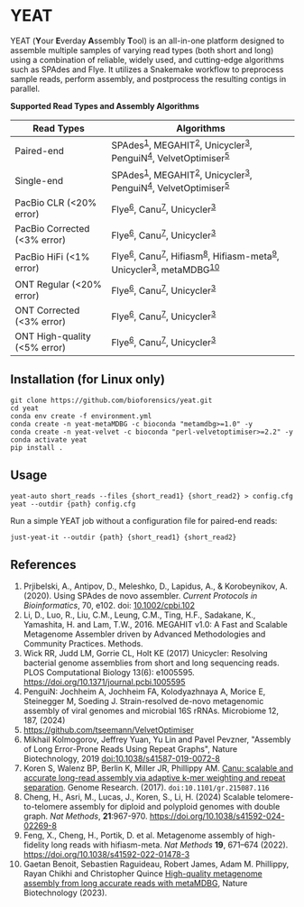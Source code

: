 # YEAT

YEAT (**Y**our **E**verday **A**ssembly **T**ool) is an all-in-one platform designed to assemble multiple samples of varying read types (both short and long) using a combination of reliable, widely used, and cutting-edge algorithms such as SPAdes and Flye. It utilizes a Snakemake workflow to preprocess sample reads, perform assembly, and postprocess the resulting contigs in parallel.

**Supported Read Types and Assembly Algorithms**

| Read Types  | Algorithms |
| ------------- | ------------- |
| Paired-end  | SPAdes<sup>[1](#reference-1)</sup>, MEGAHIT<sup>[2](#reference-2)</sup>, Unicycler<sup>[3](#reference-3)</sup>, PenguiN<sup>[4](#reference-4)</sup>, VelvetOptimiser<sup>[5](#reference-5)</sup> |
| Single-end | SPAdes<sup>[1](#reference-1)</sup>, MEGAHIT<sup>[2](#reference-2)</sup>, Unicycler<sup>[3](#reference-3)</sup>, PenguiN<sup>[4](#reference-4)</sup>, VelvetOptimiser<sup>[5](#reference-5)</sup> |
| PacBio CLR (<20% error) | Flye<sup>[6](#reference-6)</sup>, Canu<sup>[7](#reference-7)</sup>, Unicycler<sup>[3](#reference-3)</sup> |
| PacBio Corrected (<3% error) | Flye<sup>[6](#reference-6)</sup>, Canu<sup>[7](#reference-7)</sup>, Unicycler<sup>[3](#reference-3)</sup> |
| PacBio HiFi (<1% error) | Flye<sup>[6](#reference-6)</sup>, Canu<sup>[7](#reference-7)</sup>, Hifiasm<sup>[8](#reference-8)</sup>, Hifiasm-meta<sup>[9](#reference-9)</sup>, Unicycler<sup>[3](#reference-3)</sup>, metaMDBG<sup>[10](#reference-10)</sup> |
| ONT Regular (<20% error) | Flye<sup>[6](#reference-6)</sup>, Canu<sup>[7](#reference-7)</sup>, Unicycler<sup>[3](#reference-3)</sup> |
| ONT Corrected (<3% error) | Flye<sup>[6](#reference-6)</sup>, Canu<sup>[7](#reference-7)</sup>, Unicycler<sup>[3](#reference-3)</sup> |
| ONT High-quality (<5% error) | Flye<sup>[6](#reference-6)</sup>, Canu<sup>[7](#reference-7)</sup>, Unicycler<sup>[3](#reference-3)</sup> |

## Installation (for Linux only)

```
git clone https://github.com/bioforensics/yeat.git
cd yeat
conda env create -f environment.yml
conda create -n yeat-metaMDBG -c bioconda "metamdbg>=1.0" -y
conda create -n yeat-velvet -c bioconda "perl-velvetoptimiser>=2.2" -y
conda activate yeat
pip install .
```

## Usage

```
yeat-auto short_reads --files {short_read1} {short_read2} > config.cfg
yeat --outdir {path} config.cfg
```

Run a simple YEAT job without a configuration file for paired-end reads:

```
just-yeat-it --outdir {path} {short_read1} {short_read2}
```

## References

1. <a id="reference-1"></a>Prjibelski, A., Antipov, D., Meleshko, D., Lapidus, A., & Korobeynikov, A. (2020). Using SPAdes de novo assembler. *Current Protocols in Bioinformatics*, 70, e102. doi: [10.1002/cpbi.102](https://doi.org/10.1002/cpbi.102)
2. <a id="reference-2"></a>Li, D., Luo, R., Liu, C.M., Leung, C.M., Ting, H.F., Sadakane, K., Yamashita, H. and Lam, T.W., 2016. MEGAHIT v1.0: A Fast and Scalable Metagenome Assembler driven by Advanced Methodologies and Community Practices. Methods.
3. <a id="reference-3"></a>Wick RR, Judd LM, Gorrie CL, Holt KE (2017) Unicycler: Resolving bacterial genome assemblies from short and long sequencing reads. PLOS Computational Biology 13(6): e1005595. https://doi.org/10.1371/journal.pcbi.1005595
4. <a id="reference-4"></a>PenguiN: Jochheim A, Jochheim FA, Kolodyazhnaya A, Morice E, Steinegger M, Soeding J. Strain-resolved de-novo metagenomic assembly of viral genomes and microbial 16S rRNAs. Microbiome 12, 187, (2024)
5. <a id="reference-5"></a>https://github.com/tseemann/VelvetOptimiser
6. <a id="reference-6"></a>Mikhail Kolmogorov, Jeffrey Yuan, Yu Lin and Pavel Pevzner, "Assembly of Long Error-Prone Reads Using Repeat Graphs", Nature Biotechnology, 2019 [doi:10.1038/s41587-019-0072-8](https://doi.org/10.1038/s41592-020-00971-x)
7. <a id="reference-7"></a>Koren S, Walenz BP, Berlin K, Miller JR, Phillippy AM. [Canu: scalable and accurate long-read assembly via adaptive k-mer weighting and repeat separation](https://doi.org/10.1101/gr.215087.116). Genome Research. (2017). `doi:10.1101/gr.215087.116`
8. <a id="reference-8"></a>Cheng, H., Asri, M., Lucas, J., Koren, S., Li, H. (2024) Scalable telomere-to-telomere assembly for diploid and polyploid genomes with double graph. *Nat Methods*, **21**:967-970. https://doi.org/10.1038/s41592-024-02269-8
9. <a id="reference-9"></a>Feng, X., Cheng, H., Portik, D. et al. Metagenome assembly of high-fidelity long reads with hifiasm-meta. *Nat Methods* **19**, 671–674 (2022). https://doi.org/10.1038/s41592-022-01478-3
10. <a id="reference-10"></a>Gaetan Benoit, Sebastien Raguideau, Robert James, Adam M. Phillippy, Rayan Chikhi and Christopher Quince [High-quality metagenome assembly from long accurate reads with metaMDBG](https://www.nature.com/articles/s41587-023-01983-6), Nature Biotechnology (2023).

